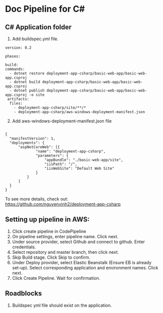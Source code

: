 # Doc Pipeline for C#
## C# Application folder
1. Add buildspec.yml file.
```
version: 0.2

phases:

build:
commands:
  - dotnet restore deployment-app-csharp/basic-web-app/basic-web-app.csproj
  - dotnet build deployment-app-csharp/basic-web-app/basic-web-app.csproj
  - dotnet publish deployment-app-csharp/basic-web-app/basic-web-app.csproj -o site
 artifacts:
  files:
    - deployment-app-csharp/site/**/*
    - deployment-app-csharp/aws-windows-deployment-manifest.json
```
2. Add aws-windows-deployment-manifest.json file
```

{
  "manifestVersion": 1,
  "deployments": {
      "aspNetCoreWeb": [{
              "name": "deployment-app-csharp",
              "parameters": {
                  "appBundle": "./basic-web-app/site",
                  "iisPath": "/",
                  "iisWebSite": "Default Web Site"
              }
          }
      ]
  }
}
```
To see more details, check out: https://github.com/nguyenvinh2/deployment-app-csharp

## Setting up pipeline in AWS:
1. Click create pipeline in CodePipeline
2. On pipeline settings, enter pipeline name. Click next.
3. Under source provider, select Github and connect to github. Enter credentials. 
4. Select repository and master branch, then click next.
5. Skip Build stage. Click Skip to confirm.
6. Under Deploy provider, select Elastic Beanstalk (Ensure EB is already set-up). Select corresponding application and environment names. Click next.
7. Click Create Pipeline. Wait for confirmation.

## Roadblocks
1. Buildspec yml file should exist on the application.



